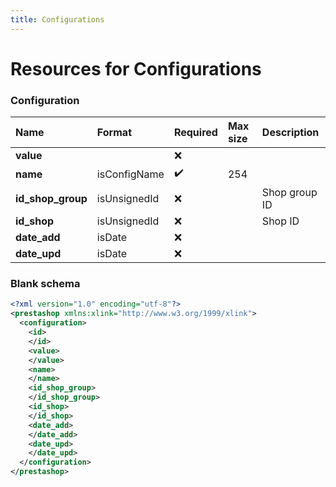 ```yaml
---
title: Configurations
---
```


# Resources for Configurations

### Configuration

|       Name        |    Format    | Required | Max size |  Description  |
| :---------------- | :----------- | :------- | :------- | :------------ |
| **value**         |              | ❌        |          |               |
| **name**          | isConfigName | ✔️       | 254      |               |
| **id_shop_group** | isUnsignedId | ❌        |          | Shop group ID |
| **id_shop**       | isUnsignedId | ❌        |          | Shop ID       |
| **date_add**      | isDate       | ❌        |          |               |
| **date_upd**      | isDate       | ❌        |          |               |


### Blank schema

```xml
<?xml version="1.0" encoding="utf-8"?>
<prestashop xmlns:xlink="http://www.w3.org/1999/xlink">
  <configuration>
    <id>
    </id>
    <value>
    </value>
    <name>
    </name>
    <id_shop_group>
    </id_shop_group>
    <id_shop>
    </id_shop>
    <date_add>
    </date_add>
    <date_upd>
    </date_upd>
  </configuration>
</prestashop>
```


